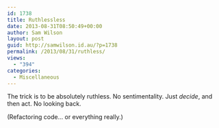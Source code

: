 ```yaml
---
id: 1738
title: Ruthlessless
date: 2013-08-31T08:50:49+00:00
author: Sam Wilson
layout: post
guid: http://samwilson.id.au/?p=1738
permalink: /2013/08/31/ruthless/
views:
  - "394"
categories:
  - Miscellaneous
---
```

The trick is to be absolutely ruthless. No sentimentality. Just _decide_, and then act. No looking back.

(Refactoring code&#8230; or everything really.)
